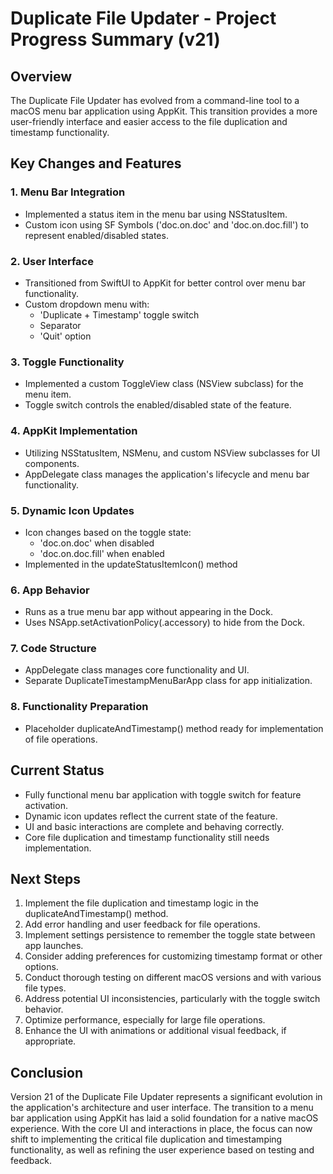 # Duplicate File Updater - Project Progress Summary (v21)

## Overview
The Duplicate File Updater has evolved from a command-line tool to a macOS menu bar application using AppKit. This transition provides a more user-friendly interface and easier access to the file duplication and timestamp functionality.

## Key Changes and Features

### 1. Menu Bar Integration
- Implemented a status item in the menu bar using NSStatusItem.
- Custom icon using SF Symbols ('doc.on.doc' and 'doc.on.doc.fill') to represent enabled/disabled states.

### 2. User Interface
- Transitioned from SwiftUI to AppKit for better control over menu bar functionality.
- Custom dropdown menu with:
  - 'Duplicate + Timestamp' toggle switch
  - Separator
  - 'Quit' option

### 3. Toggle Functionality
- Implemented a custom ToggleView class (NSView subclass) for the menu item.
- Toggle switch controls the enabled/disabled state of the feature.

### 4. AppKit Implementation
- Utilizing NSStatusItem, NSMenu, and custom NSView subclasses for UI components.
- AppDelegate class manages the application's lifecycle and menu bar functionality.

### 5. Dynamic Icon Updates
- Icon changes based on the toggle state:
  - 'doc.on.doc' when disabled
  - 'doc.on.doc.fill' when enabled
- Implemented in the updateStatusItemIcon() method

### 6. App Behavior
- Runs as a true menu bar app without appearing in the Dock.
- Uses NSApp.setActivationPolicy(.accessory) to hide from the Dock.

### 7. Code Structure
- AppDelegate class manages core functionality and UI.
- Separate DuplicateTimestampMenuBarApp class for app initialization.

### 8. Functionality Preparation
- Placeholder duplicateAndTimestamp() method ready for implementation of file operations.

## Current Status
- Fully functional menu bar application with toggle switch for feature activation.
- Dynamic icon updates reflect the current state of the feature.
- UI and basic interactions are complete and behaving correctly.
- Core file duplication and timestamp functionality still needs implementation.

## Next Steps
1. Implement the file duplication and timestamp logic in the duplicateAndTimestamp() method.
2. Add error handling and user feedback for file operations.
3. Implement settings persistence to remember the toggle state between app launches.
4. Consider adding preferences for customizing timestamp format or other options.
5. Conduct thorough testing on different macOS versions and with various file types.
6. Address potential UI inconsistencies, particularly with the toggle switch behavior.
7. Optimize performance, especially for large file operations.
8. Enhance the UI with animations or additional visual feedback, if appropriate.

## Conclusion
Version 21 of the Duplicate File Updater represents a significant evolution in the application's architecture and user interface. The transition to a menu bar application using AppKit has laid a solid foundation for a native macOS experience. With the core UI and interactions in place, the focus can now shift to implementing the critical file duplication and timestamping functionality, as well as refining the user experience based on testing and feedback.
